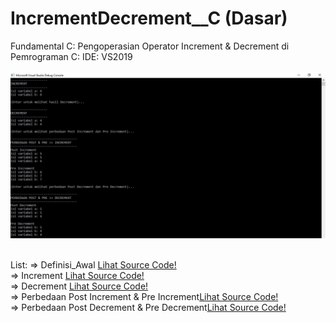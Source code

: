 # IncrementDecrement__C (Dasar)
Fundamental C: Pengoperasian Operator Increment &amp; Decrement di Pemrograman C: IDE: VS2019 <br><br>
<img src="https://github.com/RizkyKhapidsyah/IncrementDecrement__C/blob/master/result/Capture.JPG"><br><br>

List:
=> Definisi_Awal <a href="https://github.com/RizkyKhapidsyah/IncrementDecrement__C/blob/master/Definisi_Awal.c">Lihat Source Code!</a><br>
=> Increment <a href="https://github.com/RizkyKhapidsyah/IncrementDecrement__C/blob/master/Increment.c">Lihat Source Code!</a><br>
=> Decrement <a href="https://github.com/RizkyKhapidsyah/IncrementDecrement__C/blob/master/Decrement.c">Lihat Source Code!</a><br>
=> Perbedaan Post Increment & Pre Increment<a href="https://github.com/RizkyKhapidsyah/IncrementDecrement__C/blob/master/Post_Pre_Increment.c">Lihat Source Code!</a><br>
=> Perbedaan Post Decrement & Pre Decrement<a href="https://github.com/RizkyKhapidsyah/IncrementDecrement__C/blob/master/Post_Pre_Decrement.c">Lihat Source Code!</a><br>
